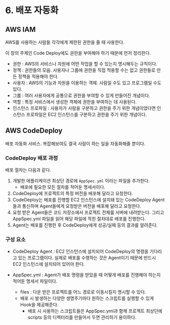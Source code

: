 # 6. 배포 자동화

## AWS IAM

AWS를 사용하는 사람들 각각에게 제한된 권한을 줄 때 사용한다.  

이 장의 주제인 Code Deploy에도 권한을 부여해야 하기 때문에 먼저 정리한다.  

- 권한 : AWS의 서비스나 자원에 어떤 작업을 할 수 있는지 명시해두는 규칙이다.
- 정책 : 권한들의 모음. 사용자나 그룹에 권한을 직접 적용할 수는 없고 권한들로 만든 정책을 적용해야 한다.
- 사용자 : AWS의 기능과 자원을 이용하는 객체. 사람일 수도 있고 프로그램일 수도 있다.
- 그룹 : 여러 사용자에게 공통으로 권한을 부여할 수 있게 만들어진 개념이다.
- 역할 : 특정 서비스에서 생성한 객체에 권한을 부여하는 데 사용된다.
- 인스턴스 프로파일 : 사용자가 사람을 구분하고 권한을 주기 위한 개념이었다면 인스턴스 프로파일은 EC2 인스턴스를 구분하고 권한을 주기 위한 개념이다.

## AWS CodeDeploy

배포 자동화 서비스.  복잡해보여도 결국 사람이 하는 일을 자동화해줄 뿐이다. 


### CodeDeploy 배포 과정

배포 절차는 다음과 같다.  

1. 개발한 애플리케이션 최상단 경로에 `AppSpec.yml` 이라는 파일을 추가한다.
	- 배포에 필요한 모든 절차를 적어둔 명세서이다.
2. CodeDeploy에 프로젝트의 특정 버전을 배포해 달라고 요청한다.
3. CodeDeploy는 배포를 진행할 EC2 인스턴스에 설치돼 있는 CodeDeploy Agent들과 통신하며 Agent들에게 요청받은 버전을 배포해 달라고 요청한다.
4. 요청 받은 Agent들은 코드 저장소에서 프로젝트 전체를 서버에 내려받는다. 그리고 AppSpec.yml 파일을 읽어 해당 파일에 적힌 절차대로 배포를 진행한다.
5. Agent는 배포를 진행한 후 CodeDeploy에게 성공/실패 등의 결과를 알려준다.


### 구성 요소

- CodeDeploy Agent : EC2 인스턴스에 설치되어 CodeDeploy의 명령을 기다리고 있는 프로그램이다. 실제로 배포를 수행하는 것은 Agent이기 때문에 반드시 EC2 인스턴스에 설치되어 있어야 한다.

- AppSpec.yml : Agent가 배포 명령을 받았을 때 어떻게 배포를 진행해야 하는지 적어둔 명세서 파일이다.
	- files : 다운 받은 프로젝트를 어느 경로로 이동시킬지 명시할 수 있다.
	- 배포 시 발생하는 다양한 생명주기마다 원하는 스크립트를 실행할 수 있게 Hook을 제공해준다.
		- 배포 시 사용하는 스크립트들은 AppSpec.yml과 함께 프로젝트 최상단에 scripts 등의 디렉터리를 만들어서 두면 관리하기 용이하다.

